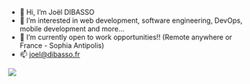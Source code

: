 - 👋 Hi, I’m Joël DIBASSO
- 👀 I’m interested in web development, software engineering, DevOps, mobile development and more...
- 🌱 I’m currently open to work opportunities!! (Remote anywhere or France - Sophia Antipolis)
- 📫 joel@dibasso.fr

<a href="https://www.linkedin.com/in/joel-dibasso/"><img src="https://static.licdn.com/aero-v1/sc/h/8s162nmbcnfkg7a0k8nq9wwqo" /></a>

<!---
dj-256/dj-256 is a ✨ special ✨ repository because its `README.md` (this file) appears on your GitHub profile.
You can click the Preview link to take a look at your changes.
--->
